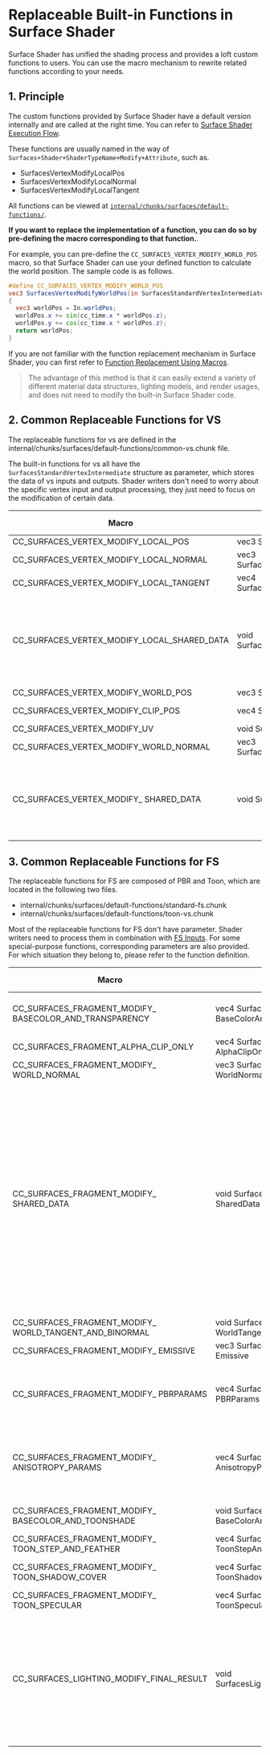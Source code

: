 # Replaceable Built-in Functions in Surface Shader

Surface Shader has unified the shading process and provides a loft custom functions to users. You can use the macro mechanism to rewrite related functions according to your needs.

## 1. Principle

The custom functions provided by Surface Shader have a default version internally and are called at the right time. You can refer to [Surface Shader Execution Flow](./shader-code-flow.md).

These functions are usually named in the way of `Surfaces+Shader+ShaderTypeName+Modify+Attribute`, such as.
- SurfacesVertexModifyLocalPos
- SurfacesVertexModifyLocalNormal
- SurfacesVertexModifyLocalTangent

All functions can be viewed at [`internal/chunks/surfaces/default-functions/`](https://github.com/cocos/cocos-engine/tree/v3.8.0/editor/assets/chunks/surfaces/default-functions).

**If you want to replace the implementation of a function, you can do so by pre-defining the macro corresponding to that function.**.

For example, you can pre-define the `CC_SURFACES_VERTEX_MODIFY_WORLD_POS` macro, so that Surface Shader can use your defined function to calculate the world position. The sample code is as follows.

```glsl
#define CC_SURFACES_VERTEX_MODIFY_WORLD_POS
vec3 SurfacesVertexModifyWorldPos(in SurfacesStandardVertexIntermediate In)
{
  vec3 worldPos = In.worldPos;
  worldPos.x += sin(cc_time.x * worldPos.z);
  worldPos.y += cos(cc_time.x * worldPos.z);
  return worldPos;
}
```

If you are not familiar with the function replacement mechanism in Surface Shader, you can first refer to [Function Replacement Using Macros](./function-replace.md).

> The advantage of this method is that it can easily extend a variety of different material data structures, lighting models, and render usages, and does not need to modify the built-in Surface Shader code.

## 2. Common Replaceable Functions for VS

The replaceable functions for vs are defined in the internal/chunks/surfaces/default-functions/common-vs.chunk file.

The built-in functions for vs all have the `SurfacesStandardVertexIntermediate` structure as parameter, which stores the data of vs inputs and outputs. Shader writers don't need to worry about the specific vertex input and output processing, they just need to focus on the modification of certain data.

| Macro                                  | Function                           | Material Type | Description                                                     |
| ------------------------------------------- | ---------------------------------------- | -------------- | ------------------------------------------------------------ |
| CC_SURFACES_VERTEX_MODIFY_LOCAL_POS         | vec3 SurfacesVertexModifyLocalPos        | Common         | Used to modify local position                                     |
| CC_SURFACES_VERTEX_MODIFY_LOCAL_NORMAL      | vec3 SurfacesVertexModifyLocalNormal     | Common         | Used to modify local normal                                     |
| CC_SURFACES_VERTEX_MODIFY_LOCAL_TANGENT     | vec4 SurfacesVertexModifyLocalTangent    | Common         | Used to modify local tangent and mirror normal marker                       |
| CC_SURFACES_VERTEX_MODIFY_LOCAL_SHARED_DATA | void SurfacesVertexModifyLocalSharedData | Common         | If some textures and calculations need to be used in multiple material nodes, they can be performed in this function, called before world transformation, directly modifying the three local parameters inside the `SurfaceStandardVertexIntermediate` structure. |
| CC_SURFACES_VERTEX_MODIFY_WORLD_POS         | vec3 SurfacesVertexModifyWorldPos        | Common         | Used to modify world position.
| CC_SURFACES_VERTEX_MODIFY_CLIP_POS          | vec4 SurfacesVertexModifyClipPos         | Common         | Used to modify position in clip space (projected position)         |
| CC_SURFACES_VERTEX_MODIFY_UV                | void SurfacesVertexModifyUV              | Common         | Used to modify uv coordinates                 |
| CC_SURFACES_VERTEX_MODIFY_WORLD_NORMAL      | vec3 SurfacesVertexModifyWorldNormal     | Common         | Used to modify world normal                     |
| CC_SURFACES_VERTEX_MODIFY_ SHARED_DATA      | void SurfacesVertexModify SharedData     | Common         | If some textures and calculations need to be used in multiple material nodes, they can be performed in this function, directly modifying the parameters inside the `SurfaceStandardVertexIntermediate` structure, reducing performance consumption |

## 3. Common Replaceable Functions for FS

The replaceable functions for FS are composed of PBR and Toon, which are located in the following two files.
- internal/chunks/surfaces/default-functions/standard-fs.chunk
- internal/chunks/surfaces/default-functions/toon-vs.chunk

Most of the replaceable functions for FS don't have parameter. Shader writers need to process them in combination with [FS Inputs](./fs-input.md). For some special-purpose functions, corresponding parameters are also provided. For which situation they belong to, please refer to the function definition.

| Macro                                             | Function                                       | Material Type | Description                                                     |
| ------------------------------------------------------- | ---------------------------------------------------- | -------------- | ------------------------------------------------------------ |
| CC_SURFACES_FRAGMENT_MODIFY_ BASECOLOR_AND_TRANSPARENCY | vec4 SurfacesFragmentModify BaseColorAndTransparency | Common         | Used to modify the base color, including alpha channel |
| CC_SURFACES_FRAGMENT_ALPHA_CLIP_ONLY                    | vec4 SurfacesFragmentModify AlphaClipOnly            | Common         | Used to process alpha test |
| CC_SURFACES_FRAGMENT_MODIFY_ WORLD_NORMAL               | vec3 SurfacesFragmentModify WorldNormal              | Common         | Used to modify world normal                        |
| CC_SURFACES_FRAGMENT_MODIFY_ SHARED_DATA                | void SurfacesFragmentModify SharedData               | Common         | If some textures and calculations need to be used in multiple material nodes, they can be performed in this function, directly modifying the parameters inside the Surface structure, reducing performance consumption, similar to the surf() function in legacy shader. Necessary header files need to be included before defining the function |
| CC_SURFACES_FRAGMENT_MODIFY_ WORLD_TANGENT_AND_BINORMAL | void SurfacesFragmentModify WorldTangentAndBinormal  | Standard PBR   | Used modify world tangent                        |
| CC_SURFACES_FRAGMENT_MODIFY_ EMISSIVE                   | vec3 SurfacesFragmentModify Emissive                 | Standard PBR   | Used to modify emissive                                       |
| CC_SURFACES_FRAGMENT_MODIFY_ PBRPARAMS                  | vec4 SurfacesFragmentModify PBRParams                | Standard PBR   | Used to modify PBR parameters vec4(ao, roughness, metallic, specularIntensity) |
| CC_SURFACES_FRAGMENT_MODIFY_ ANISOTROPY_PARAMS          | vec4 SurfacesFragmentModify AnisotropyParams         | Standard PBR   | Used to modify anisotropy-related parameters vec4(rotation, shape, unused, unused)  |
| CC_SURFACES_FRAGMENT_MODIFY_ BASECOLOR_AND_TOONSHADE    | void SurfacesFragmentModify BaseColorAndToonShade    | Toon           | Used to modify the base color and toon shade                                           |
| CC_SURFACES_FRAGMENT_MODIFY_ TOON_STEP_AND_FEATHER      | vec4 SurfacesFragmentModify ToonStepAndFeather       | Toon           | Used to modify step and feather                                             |
| CC_SURFACES_FRAGMENT_MODIFY_ TOON_SHADOW_COVER          | vec4 SurfacesFragmentModify ToonShadowCover          | Toon           | Used to modify toon shadow cover                                             |
| CC_SURFACES_FRAGMENT_MODIFY_ TOON_SPECULAR              | vec4 SurfacesFragmentModify ToonSpecular             | Toon           | Used to modify toon specular                                             |
| CC_SURFACES_LIGHTING_MODIFY_FINAL_RESULT                | void SurfacesLightingModifyFinalResult               | Common         | Custom lighting model, can modify the previously calculated lighting result, such as adding outline light, necessary header files need to be included before defining the function. |
